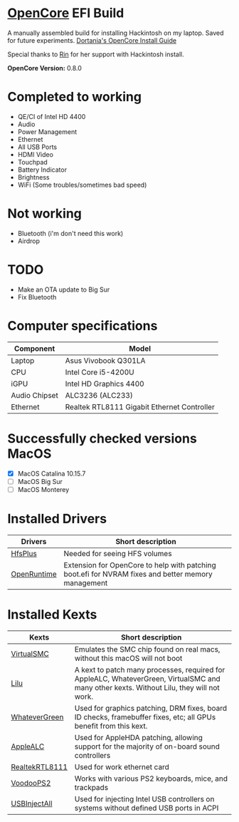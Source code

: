 # [OpenCore](https://github.com/acidanthera/OpenCorePkg) EFI Build

A manually assembled build for installing Hackintosh on my laptop. Saved for future experiments.
[Dortania's OpenCore Install Guide](https://dortania.github.io/OpenCore-Install-Guide/)

Special thanks to [Rin](https://github.com/rinlimerence) for her support with Hackintosh install.

**OpenCore Version:** 0.8.0

# Completed to working

- QE/CI of Intel HD 4400
- Audio
- Power Management
- Ethernet
- All USB Ports
- HDMI Video
- Touchpad
- Battery Indicator
- Brightness
- WiFi (Some troubles/sometimes bad speed)

# Not working

- Bluetooth (i'm don't need this work)
- Airdrop

# TODO

- Make an OTA update to Big Sur
- Fix Bluetooth

# Computer specifications

Component | Model
--- | ---
Laptop | Asus Vivobook Q301LA
CPU | Intel Core i5-4200U
iGPU | Intel HD Graphics 4400
Audio Chipset | ALC3236 (ALC233)
Ethernet | Realtek RTL8111 Gigabit Ethernet Controller

# Successfully checked versions MacOS

- [x] MacOS Catalina 10.15.7
- [ ] MacOS Big Sur 
- [ ] MacOS Monterey 

# Installed Drivers 

Drivers | Short description
--- | ---
[HfsPlus](https://github.com/acidanthera/OcBinaryData/blob/master/Drivers/HfsPlus.efi) | Needed for seeing HFS volumes
[OpenRuntime](https://github.com/acidanthera/OpenCorePkg/releases) | Extension for OpenCore to help with patching boot.efi for NVRAM fixes and better memory management

# Installed Kexts

Kexts | Short description
--- | ---
[VirtualSMC](https://github.com/acidanthera/VirtualSMC/releases) | Emulates the SMC chip found on real macs, without this macOS will not boot
[Lilu](https://github.com/acidanthera/Lilu/releases) | A kext to patch many processes, required for AppleALC, WhateverGreen, VirtualSMC and many other kexts. Without Lilu, they will not work.
[WhateverGreen](https://github.com/acidanthera/WhateverGreen/releases) | Used for graphics patching, DRM fixes, board ID checks, framebuffer fixes, etc; all GPUs benefit from this kext.
[AppleALC](https://github.com/acidanthera/AppleALC/releases) | Used for AppleHDA patching, allowing support for the majority of on-board sound controllers
[RealtekRTL8111](https://github.com/Mieze/RTL8111_driver_for_OS_X/release) | Used for work ethernet card
[VoodooPS2](https://github.com/acidanthera/VoodooPS2/releases) | Works with various PS2 keyboards, mice, and trackpads
[USBInjectAll](https://bitbucket.org/RehabMan/os-x-usb-inject-all/downloads/) | Used for injecting Intel USB controllers on systems without defined USB ports in ACPI
